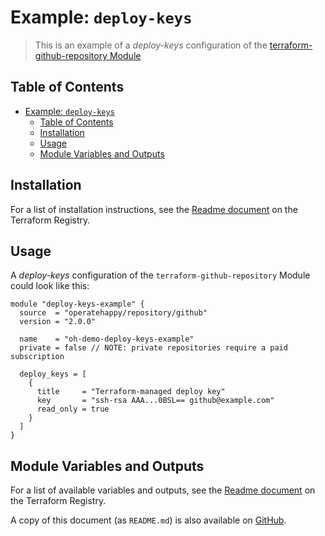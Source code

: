 # Example: `deploy-keys`

> This is an example of a _deploy-keys_ configuration of the [terraform-github-repository Module](https://registry.terraform.io/modules/operatehappy/repository/github)

## Table of Contents

- [Example: `deploy-keys`](#example-deploy-keys)
  - [Table of Contents](#table-of-contents)
  - [Installation](#installation)
  - [Usage](#usage)
  - [Module Variables and Outputs](#module-variables-and-outputs)

## Installation

For a list of installation instructions, see the [Readme document](https://registry.terraform.io/modules/operatehappy/repository/github) on the Terraform Registry.

## Usage

A _deploy-keys_ configuration of the `terraform-github-repository` Module could look like this:

```hcl
module "deploy-keys-example" {
  source  = "operatehappy/repository/github"
  version = "2.0.0"

  name    = "oh-demo-deploy-keys-example"
  private = false // NOTE: private repositories require a paid subscription

  deploy_keys = [
    {
      title     = "Terraform-managed deploy key"
      key       = "ssh-rsa AAA...0BSL== github@example.com"
      read_only = true
    }
  ]
}
```

## Module Variables and Outputs

For a list of available variables and outputs, see the [Readme document](https://registry.terraform.io/modules/operatehappy/repository/github) on the Terraform Registry.

A copy of this document (as `README.md`) is also available on [GitHub](https://github.com/operatehappy/terraform-github-repository/blob/master/README.md#readme).
